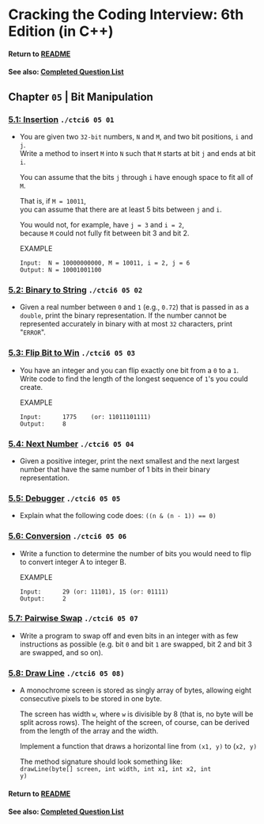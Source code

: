 # Cracking the Coding Interview: 6th Edition (in C++)

#### Return to [README](../README.md)
#### See also: [Completed Question List](QTODO-list.md)

## Chapter `05` | Bit Manipulation

### [5.1: Insertion](../src/05/01/main.cpp) `./ctci6 05 01`
- You are given two `32-bit` numbers, `N` and `M`, and two bit positions, `i` and `j`. <br>Write a method to insert `M` into `N` such that `M` starts at bit `j` and ends at bit `i`. <p>You can assume that the bits `j` through `i` have enough space to fit all of `M`. <p>That is, if `M = 10011`,<br>you can assume that there are at least 5 bits between `j` and `i`. <p>You would not, for example, have `j = 3` and `i = 2`,<br>because `M` could not fully fit between bit 3 and bit 2.

    EXAMPLE<br>
    ```
    Input:  N = 10000000000, M = 10011, i = 2, j = 6
    Output: N = 10001001100
    ```

### [5.2: Binary to String](../src/05/02/main.cpp) `./ctci6 05 02`
- Given a real number between `0` and `1` (e.g., `0.72`) that is passed in as a `double`, print the binary representation. If the number cannot be represented accurately in binary with at most `32` characters, print "`ERROR`".

### [5.3: Flip Bit to Win](../src/05/03/main.cpp) `./ctci6 05 03`
- You have an integer and you can flip exactly one bit from a `0` to a `1`.<br>Write code to find the length of the longest sequence of `1`'s you could create.

    EXAMPLE<br>
    ```
    Input:      1775    (or: 11011101111)
    Output:     8
    ```

### [5.4: Next Number](../src/05/04/main.cpp) `./ctci6 05 04`
- Given a positive integer, print the next smallest and the next largest number that have the same number of 1 bits in their binary representation.

### [5.5: Debugger](../src/05/05/main.cpp) `./ctci6 05 05`
- Explain what the following code does: `((n & (n - 1)) == 0)`

### [5.6: Conversion](../src/05/06/main.cpp) `./ctci6 05 06`
- Write a function to determine the number of bits you would need to flip to convert integer A to integer B.

    EXAMPLE<br>
    ```
    Input:      29 (or: 11101), 15 (or: 01111)
    Output:     2
    ```
### [5.7: Pairwise Swap](../src/05/07/main.cpp) `./ctci6 05 07`
- Write a program to swap off and even bits in an integer with as few instructions as possible (e.g. bit `0` and bit `1` are swapped, bit 2 and bit 3 are swapped, and so on).

### [5.8: Draw Line](../src/05/08/main.cpp) `./ctci6 05 08)`
- A monochrome screen is stored as singly array of bytes, allowing eight consecutive pixels to be stored in one byte. <p>The screen has width `w`, where `w` is divisible by 8 (that is, no byte will be split across rows). The height of the screen, of course, can be derived from the length of the array and the width. <p>Implement a function that draws a horizontal line from `(x1, y)` to (`x2, y)` <p>The method signature should look something like:<br> <code>drawLine(byte[] screen, int width, int x1, int x2, int y)</code>

#### Return to [README](../README.md)
#### See also: [Completed Question List](QTODO-list.md)
